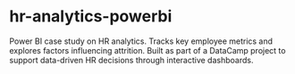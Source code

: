 # hr-analytics-powerbi
Power BI case study on HR analytics. Tracks key employee metrics and explores factors influencing attrition. Built as part of a DataCamp project to support data-driven HR decisions through interactive dashboards.
